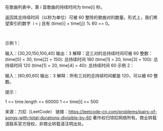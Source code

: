 在歌曲列表中，第 i 首歌曲的持续时间为 time[i] 秒。

返回其总持续时间（以秒为单位）可被 60 整除的歌曲对的数量。形式上，我们希望索引的数字  i < j 且有 (time[i] + time[j]) % 60 == 0。

 

示例 1：

输入：[30,20,150,100,40]
输出：3
解释：这三对的总持续时间可被 60 整数：
(time[0] = 30, time[2] = 150): 总持续时间 180
(time[1] = 20, time[3] = 100): 总持续时间 120
(time[1] = 20, time[4] = 40): 总持续时间 60
示例 2：

输入：[60,60,60]
输出：3
解释：所有三对的总持续时间都是 120，可以被 60 整数。
 

提示：

1 <= time.length <= 60000
1 <= time[i] <= 500

来源：力扣（LeetCode）
链接：https://leetcode-cn.com/problems/pairs-of-songs-with-total-durations-divisible-by-60
著作权归领扣网络所有。商业转载请联系官方授权，非商业转载请注明出处。
